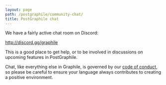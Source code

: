 ```yaml
---
layout: page
path: /postgraphile/community-chat/
title: PostGraphile chat
---
```


We have a fairly active chat room on Discord:

http://discord.gg/graphile

This is a good place to get help, or to be involved in discussions on upcoming
features in PostGraphile.

<div class='graphile-logo-bg'></div>

Chat, like everything else in Graphile, is governed by our [code of
conduct](/postgraphile/code-of-conduct/), so please be careful to ensure your
language always contributes to creating a positive environment.
